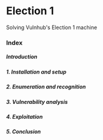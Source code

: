 # Election 1
Solving Vulnhub's Election 1 machine

<div>
  <h3>Index</h3>
  <h5>Introduction<h5>
  <h5>1. Installation and setup</h5>
  <h5>2. Enumeration and recognition</h5>
  <h5>3. Vulnerability analysis</h5>
  <h5>4. Exploitation</h5>
  <h5>5. Conclusion</h5>
</div>
